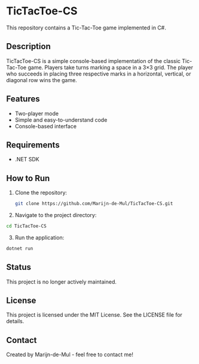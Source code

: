 # TicTacToe-CS

This repository contains a Tic-Tac-Toe game implemented in C#. 

## Description

TicTacToe-CS is a simple console-based implementation of the classic Tic-Tac-Toe game. Players take turns marking a space in a 3×3 grid. The player who succeeds in placing three respective marks in a horizontal, vertical, or diagonal row wins the game.

## Features

- Two-player mode
- Simple and easy-to-understand code
- Console-based interface

## Requirements

- .NET SDK

## How to Run

1. Clone the repository:
   ```bash
   git clone https://github.com/Marijn-de-Mul/TicTacToe-CS.git
   ```
   
2. Navigate to the project directory:
```bash
cd TicTacToe-CS
```

3. Run the application:
```bash
dotnet run
```

## Status

This project is no longer actively maintained.

## License

This project is licensed under the MIT License. See the LICENSE file for details.

## Contact

Created by Marijn-de-Mul - feel free to contact me!

